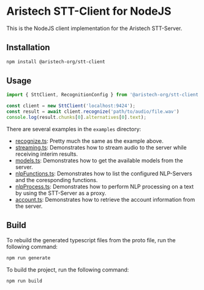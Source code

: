 # Aristech STT-Client for NodeJS

This is the NodeJS client implementation for the Aristech STT-Server.

## Installation

```bash
npm install @aristech-org/stt-client
```

## Usage

```typescript
import { SttClient, RecognitionConfig } from '@aristech-org/stt-client';

const client = new SttClient('localhost:9424');
const result = await client.recognize('path/to/audio/file.wav')
console.log(result.chunks[0].alternatives[0].text);
```

There are several examples in the `examples` directory:

- [recognize.ts](examples/recognize.ts): Pretty much the same as the example above.
- [streaming.ts](examples/streaming.ts): Demonstrates how to stream audio to the server while receiving interim results.
- [models.ts](examples/models.ts): Demonstrates how to get the available models from the server.
- [nlpFunctions.ts](examples/nlpFunctions.ts): Demonstrates how to list the configured NLP-Servers and the coresponding functions.
- [nlpProcess.ts](examples/nlpProcess.ts): Demonstrates how to perform NLP processing on a text by using the STT-Server as a proxy.
- [account.ts](examples/account.ts): Demonstrates how to retrieve the account information from the server.

## Build

To rebuild the generated typescript files from the proto file, run the following command:

```bash
npm run generate
```

To build the project, run the following command:

```bash
npm run build
```
